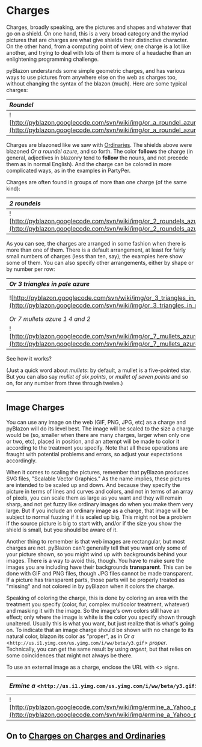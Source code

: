 # Charges #

Charges, broadly speaking, are the pictures and shapes and whatever that go
on a shield.  On one hand, this is a very broad category and the myriad
pictures that are charges are what give shields their distinctive
character.  On the other hand, from a computing point of view, one charge
is a lot like another, and trying to deal with lots of them is more of a
headache than an enlightening programming challenge.

pyBlazon understands some simple geometric charges, and has various ways to
use pictures from anywhere else on the web as charges too, without changing
the syntax of the blazon (much).  Here are some typical charges:

| _Roundel_ | _Annulet_ | _Lozenge_ | _Billet_ | _Crescent_ |
|:----------|:----------|:----------|:---------|:-----------|
| ![http://pyblazon.googlecode.com/svn/wiki/img/or_a_roundel_azure.png](http://pyblazon.googlecode.com/svn/wiki/img/or_a_roundel_azure.png) | ![http://pyblazon.googlecode.com/svn/wiki/img/or_an_annulet_azure.png](http://pyblazon.googlecode.com/svn/wiki/img/or_an_annulet_azure.png) | ![http://pyblazon.googlecode.com/svn/wiki/img/or_a_lozenge_azure.png](http://pyblazon.googlecode.com/svn/wiki/img/or_a_lozenge_azure.png) | ![http://pyblazon.googlecode.com/svn/wiki/img/or_a_billet_azure.png](http://pyblazon.googlecode.com/svn/wiki/img/or_a_billet_azure.png) | ![http://pyblazon.googlecode.com/svn/wiki/img/or_a_crescent_azure.png](http://pyblazon.googlecode.com/svn/wiki/img/or_a_crescent_azure.png) |

Charges are blazoned like we saw with [Ordinaries](Ordinaries.md).  The shields above were
blazoned _Or a roundel azure_, and so forth.  The color **follows** the
charge (in general, adjectives in blazonry tend to **follow** the nouns, and
not precede them as in normal English).  And the charge can be colored in
more complicated ways, as in the examples in PartyPer.

Charges are often found in groups of more than one charge (of the same kind):

| _2 roundels_ | _5 annulets_ | _3 escutcheons_ | _6 billets_ | _7 mascles_ |
|:-------------|:-------------|:----------------|:------------|:------------|
| ![http://pyblazon.googlecode.com/svn/wiki/img/or_2_roundels_azure.png](http://pyblazon.googlecode.com/svn/wiki/img/or_2_roundels_azure.png) | ![http://pyblazon.googlecode.com/svn/wiki/img/or_5_annulets_azure.png](http://pyblazon.googlecode.com/svn/wiki/img/or_5_annulets_azure.png) | ![http://pyblazon.googlecode.com/svn/wiki/img/or_3_escutcheons_azure.png](http://pyblazon.googlecode.com/svn/wiki/img/or_3_escutcheons_azure.png) | ![http://pyblazon.googlecode.com/svn/wiki/img/or_6_billets_azure.png](http://pyblazon.googlecode.com/svn/wiki/img/or_6_billets_azure.png) | ![http://pyblazon.googlecode.com/svn/wiki/img/or_7_mascles_azure.png](http://pyblazon.googlecode.com/svn/wiki/img/or_7_mascles_azure.png) |

As you can see, the charges are arranged in some fashion when there is more
than one of them.  There is a default arrangement, at least for fairly
small numbers of charges (less than ten, say); the examples here show some
of them.  You can also specify other arrangements, either by shape or by
number per row:

| _Or 3 triangles in pale azure_ | _Or 4 escutcheons in bend azure_ | _Or 5 annulets in cross azure_ | _Or 5 billets in fess azure_ |
|:-------------------------------|:---------------------------------|:-------------------------------|:-----------------------------|
| ![http://pyblazon.googlecode.com/svn/wiki/img/or_3_triangles_in_pale_azure.png](http://pyblazon.googlecode.com/svn/wiki/img/or_3_triangles_in_pale_azure.png) | ![http://pyblazon.googlecode.com/svn/wiki/img/or_4_escutcheons_in_bend_azure.png](http://pyblazon.googlecode.com/svn/wiki/img/or_4_escutcheons_in_bend_azure.png) | ![http://pyblazon.googlecode.com/svn/wiki/img/or_5_annulets_in_cross_azure.png](http://pyblazon.googlecode.com/svn/wiki/img/or_5_annulets_in_cross_azure.png) | ![http://pyblazon.googlecode.com/svn/wiki/img/or_5_billets_in_fess_azure.png](http://pyblazon.googlecode.com/svn/wiki/img/or_5_billets_in_fess_azure.png) |
| _Or 7 mullets azure 1 4 and 2_ | _Or 6 fleurs-de-lis azure 2 2 and 2_ | _Or 5 roundels azure 1 1 and 3_ | _Or 4 annulets azure 3 and 1_ |
| ![http://pyblazon.googlecode.com/svn/wiki/img/or_7_mullets_azure_1_4_and_2.png](http://pyblazon.googlecode.com/svn/wiki/img/or_7_mullets_azure_1_4_and_2.png) | ![http://pyblazon.googlecode.com/svn/wiki/img/or_6_fleurs-de-lis_azure_2_2_and_2.png](http://pyblazon.googlecode.com/svn/wiki/img/or_6_fleurs-de-lis_azure_2_2_and_2.png) | ![http://pyblazon.googlecode.com/svn/wiki/img/or_5_roundels_azure_1_1_and_3.png](http://pyblazon.googlecode.com/svn/wiki/img/or_5_roundels_azure_1_1_and_3.png) | ![http://pyblazon.googlecode.com/svn/wiki/img/or_4_annulets_azure_3_and_1.png](http://pyblazon.googlecode.com/svn/wiki/img/or_4_annulets_azure_3_and_1.png) |

See how it works?

(Just a quick word about _mullets_: by default, a mullet is a five-pointed
star.  But you can also say _mullet of six points_, or _mullet of seven
points_ and so on, for any number from three through twelve.)


---


## Image Charges ##

You can use any image on the web (GIF, PNG, JPG, etc) as a charge and
pyBlazon will do its level best.  The image will be scaled to the size a
charge would be (so, smaller when there are many charges, larger when only
one or two, etc), placed in position, and an attempt will be made to color
it according to the treatment you specify.  Note that all these operations
are fraught with potential problems and errors, so adjust your expectations
accordingly.

When it comes to scaling the pictures, remember that pyBlazon produces SVG
files, "Scalable Vector Graphics."  As the name implies, these pictures are
intended to be scaled up and down.  And because they specify the picture in
terms of lines and curves and colors, and not in terms of an array of
pixels, you can scale them as large as you want and they will remain sharp,
and not get fuzzy like ordinary images do when you make them very large.
But if you include an ordinary image as a charge, that image will be
subject to normal fuzzing if it is scaled up big.  This might not be a
problem if the source picture is big to start with, and/or if the size you
show the shield is small, but you should be aware of it.

Another thing to remember is that web images are rectangular, but most
charges are not.  pyBlazon can't generally tell that you want only some of
your picture shown, so you might wind up with backgrounds behind your
images.  There is a way to avoid this, though.  You have to make sure the
images you are including have their backgrounds **transparent**.  This can be
done with GIF and PNG files, though JPG files cannot be made transparent.
If a picture has transparent parts, those parts will be properly treated as
"missing" and not colored in by pyBlazon when it colors the charge.

Speaking of coloring the charge, this is done by coloring an area with the
treatment you specify (color, fur, complex multicolor treatment, whatever)
and masking it with the image.  So the image's own colors still have an
effect; only where the image is white is the color you specify shown
through unaltered.  Usually this is what you want, but just realize that is
what's going on.  To indicate that an image charge should be shown with no
change to its natural color, blazon its color as "proper", as in _Or a_
<`http://us.i1.yimg.com/us.yimg.com/i/ww/beta/y3.gif`> _proper_.  Technically,
you can get the same result by using _argent_, but that relies on some
coincidences that might not always be there.

To use an external image as a charge, enclose the URL with <> signs.

| _Ermine a_ <`http://us.i1.yimg.com/us.yimg.com/i/ww/beta/y3.gif`> _proper_ | _Azure six_ <`http://quality.mozilla.org/files/qmo_firefox_logo.png`> _proper_ | _Or two_ <`http://www.kli.org/pics/KLIlogo.gif`> _per saltire gules and azure_ |
|:---------------------------------------------------------------------------|:-------------------------------------------------------------------------------|:-------------------------------------------------------------------------------|
| ![http://pyblazon.googlecode.com/svn/wiki/img/ermine_a_Yahoo_proper.png](http://pyblazon.googlecode.com/svn/wiki/img/ermine_a_Yahoo_proper.png) | ![http://pyblazon.googlecode.com/svn/wiki/img/azure_6_FF_proper.png](http://pyblazon.googlecode.com/svn/wiki/img/azure_6_FF_proper.png) | ![http://pyblazon.googlecode.com/svn/wiki/img/or_2_KLI_per_saltire_gules_and_azure.png](http://pyblazon.googlecode.com/svn/wiki/img/or_2_KLI_per_saltire_gules_and_azure.png) |

## On to [Charges on Charges and Ordinaries](ChargesOnCharges.md) ##